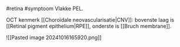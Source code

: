 #retina #symptoom 
Vlakke PEL.

OCT kenmerk [[Choroïdale neovascularisatie|CNV]]: bovenste laag is [[Retinal pigment epithelium|RPE]], onderste is [[Bruch membrane]].


![[Pasted image 20241016165920.png]]
